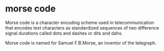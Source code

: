 # morse code
Morse code is a character encoding scheme used in telecommunication that 
encodes text characters as standardized sequences of two difference signal
durations called dots and dashes or dits and dahs.

Morse code is named for Samuel F.B.Morse, an inventor of the telegraph.



